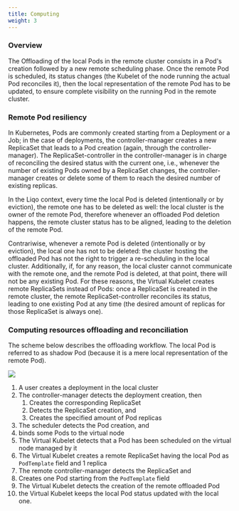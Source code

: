 ```yaml
---
title: Computing
weight: 3
---
```


### Overview

The Offloading of the local Pods in the remote cluster consists in a Pod's creation followed by a new remote scheduling
phase. Once the remote Pod is scheduled, its status changes (the Kubelet of the node running the actual Pod reconciles 
it), then the local representation of the remote Pod has to be updated, to ensure complete visibility on the running Pod
in the remote cluster.

### Remote Pod resiliency

In Kubernetes, Pods are commonly created starting from a Deployment or a Job; in the case of deployments, the
controller-manager creates a new ReplicaSet that leads to a Pod creation (again, through the controller-manager). The
ReplicaSet-controller in the controller-manager is in charge of reconciling the desired status with the current one, 
i.e., whenever the number of existing Pods owned by a ReplicaSet changes, the controller-manager creates or delete some 
of them to reach the desired number of existing replicas.

In the Liqo context, every time the local Pod is deleted (intentionally or by eviction), the remote one has to be 
deleted as well: the local cluster is the owner of the remote Pod, therefore whenever an offloaded Pod deletion happens,
the remote cluster status has to be aligned, leading to the deletion of the remote Pod.

Contrariwise, whenever a remote Pod is deleted (intentionally or by eviction), the local one has not to be deleted: the
cluster hosting the offloaded Pod has not the right to trigger a re-scheduling in the local cluster. Additionally, if, 
for any reason, the local cluster cannot communicate with the remote one, and the remote Pod is deleted, at that point, 
there will not be any existing Pod.
For these reasons, the Virtual Kubelet creates remote ReplicaSets instead of Pods: once a ReplicaSet is created in the 
remote cluster, the remote ReplicaSet-controller reconciles its status, leading to one existing Pod at any time 
(the desired amount of replicas for those ReplicaSet is always one).

### Computing resources offloading and reconciliation

The scheme below describes the offloading workflow. The local Pod is referred to as shadow Pod (because it is a mere
local representation of the remote Pod).

![](/images/offloading/computing-offloading-overview.svg)

1. A user creates a deployment in the local cluster
2. The controller-manager detects the deployment creation, then
    1. Creates the corresponding ReplicaSet
    2. Detects the ReplicaSet creation, and 
    3. Creates the specified amount of Pod replicas
3. The scheduler detects the Pod creation, and
4. binds some Pods to the virtual node
5. The Virtual Kubelet detects that a Pod has been scheduled on the virtual node managed by it
7. The Virtual Kubelet creates a remote ReplicaSet having the local Pod as `PodTemplate` field and 1 replica
8. The remote controller-manager detects the ReplicaSet and 
9. Creates one Pod starting from the `PodTemplate` field
10. The Virtual Kubelet detects the creation of the remote offloaded Pod
11. the Virtual Kubelet keeps the local Pod status updated with the local one.
